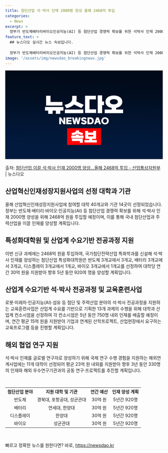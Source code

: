 ```yaml
---
title: 첨단산업 석·박사 인재 2000명 양성 올해 2468억 투입
categories:
  - News
excerpt: >
  정부가 반도체배터리바이오인공지능(AI) 등 첨단산업 경쟁력 확보를 위한 석박사 인재 2000명 양성에2468…
feature_text: >
  ## 뉴스다오 실시간 뉴스 속보입니다.

  정부가 반도체배터리바이오인공지능(AI) 등 첨단산업 경쟁력 확보를 위한 석박사 인재 2000명 양성에2468…
image: '/assets/img/newsdao_breakingnews.jpg'
---
```


![뉴스다오 속보](/assets/img/newsdao_breakingnews.jpg)

<p>출처: <a href="https://newsdao.kr/3846" rel="dofollow">첨단산업  이끌 석·박사 인재 2000명 양성…올해 2468억 투입 - 산업통상자원부</a> | 뉴스다오</p>

<h2 data-ke-size="size26">산업혁신인재성장지원사업의 선정 대학과 기관</h2>
<p data-ke-size="size16">올해 산업혁신인재성장지원사업에 참여할 대학 40개교와 기관 14곳이 선정되었습니다. 정부는 반도체·배터리·바이오·인공지능(AI) 등 첨단산업 경쟁력 확보를 위해 석·박사 인재 2000명 양성을 위해 2468억 원을 투입할 예정이며, 이를 통해 국내 첨단산업과 주력산업을 이끌 인재를 양성할 계획입니다.</p>

<h2 data-ke-size="size26">특성화대학원 및 산업계 수요기반 전공과정 지원</h2>
<p data-ke-size="size16">이번 신규 과제에는 2468억 원을 투입하여, 국가첨단전략산업 특화학과를 신설해 석·박사 인재를 양성하는 첨단산업 특성화대학원은 반도체 3개교에서 3개교, 배터리 3개교에서 3개교, 디스플레이 3개교에서 1개교, 바이오 3개교에서 1개교를 선정하여 대학당 연간 30억 원을 지원받아 향후 5년 동안 920여 명을 양성할 계획입니다.</p>

<h2 data-ke-size="size26">산업계 수요기반 석·박사 전공과정 및 교육훈련사업</h2>
<p data-ke-size="size16">로봇·미래차·인공지능(AI)·섬유 등 첨단 및 주력산업 분야의 석·박사 전공과정을 지원하는 교육훈련사업은 산업계 수요를 기반으로 기획한 13개 과제의 수행을 위해 대학과 산업계 컨소시엄을 선정하여 각 컨소시엄은 5년 동안 750명 내외 인재를 배출할 예정이며, 연간 평균 15억 원을 지원받아 기업과 연계된 산학프로젝트, 산업현장에서 요구하는 교육프로그램 등을 진행할 계획입니다.</p>

<h2 data-ke-size="size26">해외 협업 연구 지원</h2>
<p data-ke-size="size16">석·박사 인재를 글로벌 연구자로 양성하기 위해 국제 연구 수행 경험을 지원하는 해외연계사업에는 11개 대학이 선정되어 평균 23억 원 내외를 지원받아 향후 3년 동안 330명의 인재와 해외 우수연구기관과의 공동 연구·프로젝트를 추진할 계획입니다.</p>

<p data-ke-size="size16">&nbsp;</p>
<table>
<tbody>
<tr>
<td style="text-align: center; height: 17px;"><b>첨단산업 분야</b></td>
<td style="text-align: center; height: 17px;"><b>지원 대학 및 기관</b></td>
<td style="text-align: center; height: 17px;"><b>연간 예산</b></td>
<td style="text-align: center; height: 17px;"><b>인재 양성 계획</b></td>
</tr>
<tr>
<td style="text-align: center; height: 17px;">반도체</td>
<td style="text-align: center; height: 17px;">경북대, 포항공대, 성균관대</td>
<td style="text-align: center; height: 17px;">30억 원</td>
<td style="text-align: center; height: 17px;">5년간 920명</td>
</tr>
<tr>
<td style="text-align: center; height: 17px;">배터리</td>
<td style="text-align: center; height: 17px;">연세대, 한양대</td>
<td style="text-align: center; height: 17px;">30억 원</td>
<td style="text-align: center; height: 17px;">5년간 920명</td>
</tr>
<tr>
<td style="text-align: center; height: 17px;">디스플레이</td>
<td style="text-align: center; height: 17px;">한양대</td>
<td style="text-align: center; height: 17px;">30억 원</td>
<td style="text-align: center; height: 17px;">5년간 920명</td>
</tr>
<tr>
<td style="text-align: center; height: 17px;">바이오</td>
<td style="text-align: center; height: 17px;">성균관대</td>
<td style="text-align: center; height: 17px;">30억 원</td>
<td style="text-align: center; height: 17px;">5년간 920명</td>
</tr>
</tbody>
</table>
<p data-ke-size="size16">&nbsp;</p> 

빠르고 정확한 뉴스를 원한다면? 바로, <a href="https://newsdao.kr" rel="dofollow">https://newsdao.kr</a>


